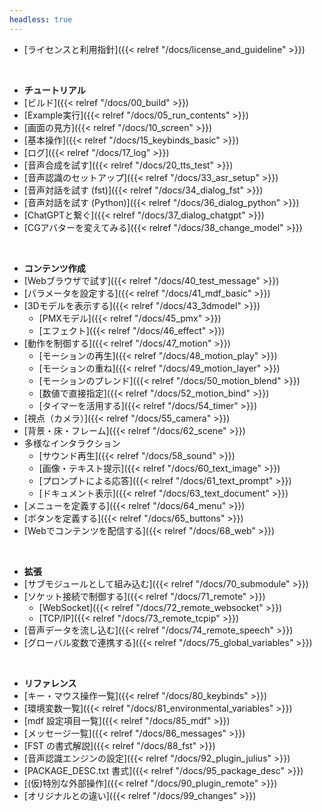 ```yaml
---
headless: true
---
```


- [ライセンスと利用指針]({{< relref "/docs/license_and_guideline" >}})
<br />

- **チュートリアル**
- [ビルド]({{< relref "/docs/00_build" >}})
- [Example実行]({{< relref "/docs/05_run_contents" >}})
- [画面の見方]({{< relref "/docs/10_screen" >}})
- [基本操作]({{< relref "/docs/15_keybinds_basic" >}})
- [ログ]({{< relref "/docs/17_log" >}})
- [音声合成を試す]({{< relref "/docs/20_tts_test" >}})
- [音声認識のセットアップ]({{< relref "/docs/33_asr_setup" >}})
- [音声対話を試す (fst)]({{< relref "/docs/34_dialog_fst" >}})
- [音声対話を試す (Python)]({{< relref "/docs/36_dialog_python" >}})
- [ChatGPTと繋ぐ]({{< relref "/docs/37_dialog_chatgpt" >}})
- [CGアバターを変えてみる]({{< relref "/docs/38_change_model" >}})
<br />

- **コンテンツ作成**
- [Webブラウザで試す]({{< relref "/docs/40_test_message" >}})
- [パラメータを設定する]({{< relref "/docs/41_mdf_basic" >}})
- [3Dモデルを表示する]({{< relref "/docs/43_3dmodel" >}})
  - [PMXモデル]({{< relref "/docs/45_pmx" >}})
  - [エフェクト]({{< relref "/docs/46_effect" >}})
- [動作を制御する]({{< relref "/docs/47_motion" >}})
  - [モーションの再生]({{< relref "/docs/48_motion_play" >}})
  - [モーションの重ね]({{< relref "/docs/49_motion_layer" >}})
  - [モーションのブレンド]({{< relref "/docs/50_motion_blend" >}})
  - [数値で直接指定]({{< relref "/docs/52_motion_bind" >}})
  - [タイマーを活用する]({{< relref "/docs/54_timer" >}})
- [視点（カメラ）]({{< relref "/docs/55_camera" >}})
- [背景・床・フレーム]({{< relref "/docs/62_scene" >}})
- 多様なインタラクション
  - [サウンド再生]({{< relref "/docs/58_sound" >}})
  - [画像・テキスト提示]({{< relref "/docs/60_text_image" >}})
  - [プロンプトによる応答]({{< relref "/docs/61_text_prompt" >}})
  - [ドキュメント表示]({{< relref "/docs/63_text_document" >}})
- [メニューを定義する]({{< relref "/docs/64_menu" >}})
- [ボタンを定義する]({{< relref "/docs/65_buttons" >}})
- [Webでコンテンツを配信する]({{< relref "/docs/68_web" >}})
<br />

- **拡張**
- [サブモジュールとして組み込む]({{< relref "/docs/70_submodule" >}})
- [ソケット接続で制御する]({{< relref "/docs/71_remote" >}})
  - [WebSocket]({{< relref "/docs/72_remote_websocket" >}})
  - [TCP/IP]({{< relref "/docs/73_remote_tcpip" >}})
- [音声データを流し込む]({{< relref "/docs/74_remote_speech" >}})
- [グローバル変数で連携する]({{< relref "/docs/75_global_variables" >}})
<br />

- **リファレンス**
- [キー・マウス操作一覧]({{< relref "/docs/80_keybinds" >}})
- [環境変数一覧]({{< relref "/docs/81_environmental_variables" >}})
- [mdf 設定項目一覧]({{< relref "/docs/85_mdf" >}})
- [メッセージ一覧]({{< relref "/docs/86_messages" >}})
- [FST の書式解説]({{< relref "/docs/88_fst" >}})
- [音声認識エンジンの設定]({{< relref "/docs/92_plugin_julius" >}})
- [PACKAGE_DESC.txt 書式]({{< relref "/docs/95_package_desc" >}})
- [(仮)特別な外部操作]({{< relref "/docs/90_plugin_remote" >}})
- [オリジナルとの違い]({{< relref "/docs/99_changes" >}})
<br />
